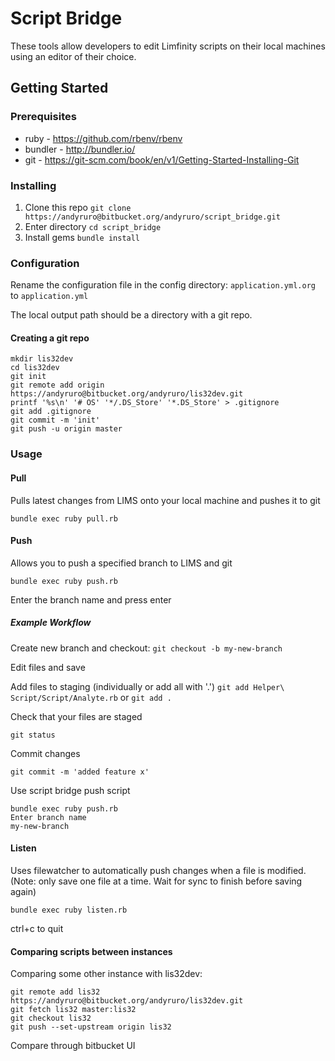 
# Script Bridge

These tools allow developers to edit Limfinity scripts on their local machines using an editor of their choice.

## Getting Started

### Prerequisites

* ruby - https://github.com/rbenv/rbenv
* bundler - http://bundler.io/
* git - https://git-scm.com/book/en/v1/Getting-Started-Installing-Git

### Installing

1. Clone this repo
  `git clone https://andyruro@bitbucket.org/andyruro/script_bridge.git`
2. Enter directory
  `cd script_bridge`
3. Install gems
  `bundle install`

### Configuration

Rename the configuration file in the config directory: `application.yml.org` to `application.yml`

The local output path should be a directory with a git repo.

#### Creating a git repo

```
mkdir lis32dev
cd lis32dev
git init
git remote add origin https://andyruro@bitbucket.org/andyruro/lis32dev.git
printf '%s\n' '# OS' '*/.DS_Store' '*.DS_Store' > .gitignore
git add .gitignore
git commit -m 'init'
git push -u origin master
```

### Usage

#### Pull

Pulls latest changes from LIMS onto your local machine and pushes it to git

`bundle exec ruby pull.rb`

#### Push

Allows you to push a specified branch to LIMS and git

`bundle exec ruby push.rb`

Enter the branch name and press enter


##### Example Workflow

Create new branch and checkout:
`git checkout -b my-new-branch`

Edit files and save

Add files to staging (individually or add all with '.')
`git add Helper\ Script/Script/Analyte.rb` or `git add .`

Check that your files are staged

`git status`

Commit changes

`git commit -m 'added feature x'`

Use script bridge push script

```
bundle exec ruby push.rb
Enter branch name
my-new-branch
```


#### Listen

Uses filewatcher to automatically push changes when a file is modified. (Note: only save one file at a time. Wait for sync to finish before saving again)

`bundle exec ruby listen.rb`

ctrl+c to quit


#### Comparing scripts between instances

Comparing some other instance with lis32dev:
```
git remote add lis32 https://andyruro@bitbucket.org/andyruro/lis32dev.git
git fetch lis32 master:lis32
git checkout lis32
git push --set-upstream origin lis32
```

Compare through bitbucket UI
